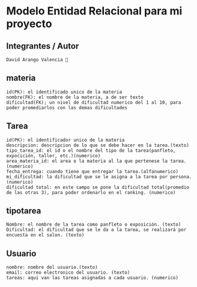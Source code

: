 # Modelo Entidad Relacional para mi proyecto 
## Integrantes / Autor
    David Arango Valencia 👾
## materia
    id(PK): el identificado unico de la materia
    nombre(FK): el nombre de la materia, a de ser texto
    dificultad(FK); un nivel de dificultad numerico del 1 al 10, para poder promediarlos con las demas dificultades
## Tarea
    id(PK): el identificador unico de la materia
    descripcion: descripcion de lo que se debe hacer en la tarea.(texto)
    tipo_tarea_id: el id o el nombre del tipo de la tarea(panfleto, expocición, taller, etc.)(numerico)
    area_materia_id: el area o la materia al la que pertenese la tarea.(numerico)
    fecha_entrega: cuando tiene que entregar la tarea.(alfanumerico)
    mi_dificultad: la dificultad que se le asigna a la tarea por persona.(numerico)
    dificultad total: en este campo se pone la dificultad total(promedio de las otras 3), para poder ordenarlo en el ranking. (numerico)
## tipotarea
    Nombre: el nombre de la tarea como panfleto o exposición. (texto)
    Dificultad: el dificultad que se le da a la tarea, se realizará por encuesta en el salon. (texto) 
## Usuario
    nombre: nombre del usuario.(texto)
    email: correo electronico del usuario. (texto)
    tareas: aqui van las tareas asignadas a cada usuario. (numerico)
    
